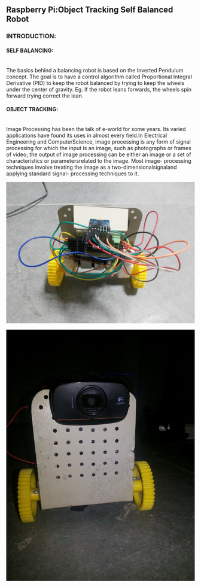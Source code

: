 
<h2>Raspberry Pi:Object Tracking Self Balanced Robot
<p>
<h3>INTRODUCTION:
</h3>
<h4>
SELF BALANCING:
</h4>
<br>
The basics behind a balancing robot is based on the Inverted Pendulum concept. The goal is to have a control algorithm called Proportional Integral Derivative (PID) to keep the robot balanced by trying to keep the wheels under the center of gravity. Eg. If the robot leans forwards, the wheels spin forward trying correct the lean.
<br>
<h4>
OBJECT TRACKING:
</h4>
<br>
Image Processing has been the talk of e-world for some years. Its varied applications have found its uses in almost every field.In Electrical Engineering and ComputerScience, image processing is any form of signal processing for which the input is an image, such as photographs or frames of video; the output of image processing can be either an image or a set of characteristics or parametersrelated to the image. Most image- processing techniques involve treating the image as a two-dimensionalsignaland applying standard signal- processing techniques to it.
</p>
<p align="center">
  <img src="https://github.com/Akriti31/Object-Tracking-Self-Balanced-Robot/blob/master/Images/20170629_172851.jpg"/>
</p>
<p align="center">
  <img src="https://github.com/Akriti31/Object-Tracking-Self-Balanced-Robot/blob/master/Images/20170629_185150.jpg">
</p>
